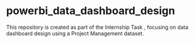 # powerbi_data_dashboard_design
This repository is created as part of the Internship Task , focusing on data dashboard design using a Project Management dataset.
